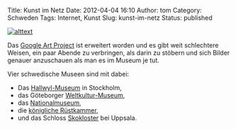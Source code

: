 Title: Kunst im Netz
Date: 2012-04-04 16:10
Author: tom
Category: Schweden
Tags: Internet, Kunst
Slug: kunst-im-netz
Status: published

[![alttext](http://www.fiket.de/pic/trompeloeil.jpg)](http://www.googleartproject.com/de/collection/the-royal-armoury-sweden/artwork/trompe-l-oeil-1737-carl-hofverberg/427571/)

Das [Google Art Project](http://www.googleartproject.com/de/) ist
erweitert worden und es gibt weit schlechtere Weisen, ein paar Abende zu
verbringen, als darin zu stöbern und sich Bilder genauer anzuschauen als
man es im Museum je tut.

Vier schwedische Museen sind mit dabei:

-   Das
    [Hallwyl-Museum](http://www.googleartproject.com/de/collection/hallwyl-museum/)
    in Stockholm,
-   das Göteborger
    [Weltkultur-Museum](http://www.googleartproject.com/de/collection/national-museums-of-world-culture/),
-   das
    [Nationalmuseum](http://www.googleartproject.com/de/collection/nationalmuseum-stockholm/),
-   die [königliche
    Rüstkammer](http://www.googleartproject.com/de/collection/the-royal-armoury-sweden/),
-   und das Schloss
    [Skokloster](http://www.googleartproject.com/de/collection/skokloster-castle/)
    bei Uppsala.

